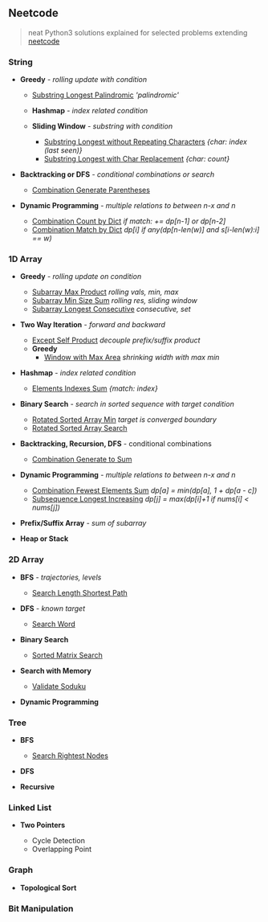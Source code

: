 ## Neetcode

> neat Python3 solutions explained for selected problems extending [neetcode](https://neetcode.io/practice)

### String

- **Greedy** - *rolling update with condition*

    * [Substring Longest Palindromic](./src/string/substring_longest_palindromic.py) *'palindromic'*

    - **Hashmap** - *index related condition*
    - **Sliding Window** - *substring with condition*

        * [Substring Longest without Repeating Characters](./src/string/substring_longest_without_repeating_characters.py) *{char: index (last seen)}*
        * [Substring Longest with Char Replacement](./src/string/substring_longest_char_replacement.py) *{char: count}*

- **Backtracking or DFS** - *conditional combinations or search*

    - [Combination Generate Parentheses](./src/string/combination_generate_parentheses.py)

- **Dynamic Programming** - *multiple relations to between n-x and n*

    - [Combination Count by Dict](./src/string/combination_count_by_dict.py.) *if match: += dp[n-1] or dp[n-2]*
    - [Combination Match by Dict](./src/string/combination_match_by_dict.py.) *dp[i] if any(dp[n-len(w)] and s[i-len(w):i] == w)*

### 1D Array

- **Greedy** - *rolling update on condition*

    - [Subarray Max Product](./src/array/subarray_max_product.py) *rolling vals, min, max*
    - [Subarray Min Size Sum](./src/array/subarray_min_size_sum.py) *rolling res, sliding window*
    * [Subarray Longest Consecutive](./src/array/subarray_longest_consecutive.py) *consecutive, set*

- **Two Way Iteration** - *forward and backward*

    - [Except Self Product](./src/array/except_self_product.py) *decouple prefix/suffix product*
    - **Greedy**
        - [Window with Max Area](./src/array/window_max_area.py) *shrinking width with max min*

- **Hashmap** - *index related condition*

    * [Elements Indexes Sum](./src/array/elements_index_sum.py) *{match: index}*

- **Binary Search** - *search in sorted sequence with target condition*
    
    * [Rotated Sorted Array Min](./src/array/rotated_sorted_array_min.py) *target is converged boundary*
    * [Rotated Sorted Array Search](./src/array/rotated_sorted_array_search.py)

- **Backtracking, Recursion, DFS** - conditional combinations

    - [Combination Generate to Sum](./src/array/combination_generate_to_sum.py)

- **Dynamic Programming** - *multiple relations to between n-x and n*

    - [Combination Fewest Elements Sum](./src/array/combination_fewest_elements_sum.py) *dp[a] = min(dp[a], 1 + dp[a - c])*
    - [Subsequence Longest Increasing](./src/array/subsequence_longest_increasing.py.) *dp[j] = max(dp[i]+1 if nums[i] < nums[j])*

- **Prefix/Suffix Array** - *sum of subarray*

- **Heap or Stack**


### 2D Array

- **BFS** - *trajectories, levels*

    - [Search Length Shortest Path](./src/array_2d/search_length_shortest_path.py)

- **DFS** - *known target*

    - [Search Word](./src/array_2d/search_word.py)

- **Binary Search**

    - [Sorted Matrix Search](./src/array_2d/sorted_matrix_search.py)

- **Search with Memory**

    - [Validate Soduku](./src/array_2d/validate_soduku.py)

- **Dynamic Programming**


### Tree

- **BFS**

    - [Search Rightest Nodes](./src/tree/search_rightest_nodes.py)

- **DFS**

- **Recursive**


### Linked List

- **Two Pointers**

    * Cycle Detection
    * Overlapping Point

### Graph

- **Topological Sort**

### Bit Manipulation
